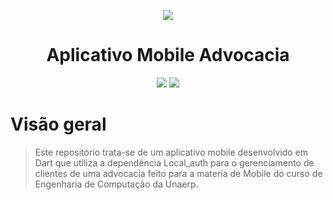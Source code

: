 <p align="center">
  <img src="https://user-images.githubusercontent.com/79518797/194367772-bcde577f-482a-4534-bf8b-b52aae9ae48c.png"/>
</p>

<h1 align='center'>Aplicativo Mobile Advocacia</h1>

<p align="center">
<img src="https://img.shields.io/badge/dart-%230175C2.svg?style=for-the-badge&logo=dart&logoColor=white"/> <img src="https://img.shields.io/badge/Git-E34F26?style=for-the-badge&logo=git&logoColor=white"/>
</p>

# Visão geral
> Este repositório trata-se de um aplicativo mobile desenvolvido em Dart que utiliza a dependência Local_auth para o gerenciamento de clientes de uma advocacia feito para a materia de Mobile do curso de Engenharia de Computação da Unaerp.

